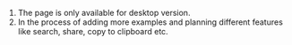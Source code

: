 1. The page is only available for desktop version.
2. In the process of adding more examples and planning different features like search, share, copy to clipboard etc.
